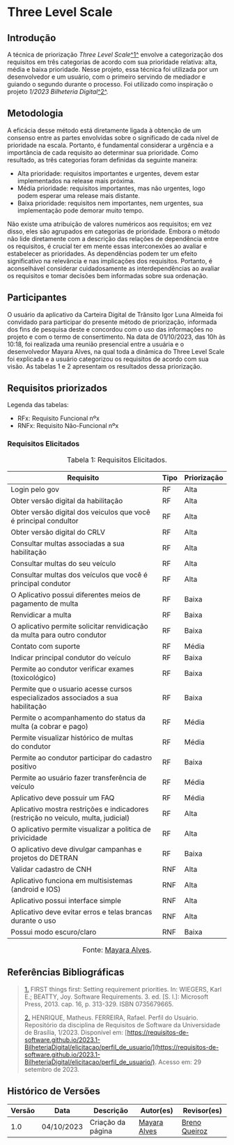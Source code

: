 # Three Level Scale

## Introdução

A técnica de priorização _Three Level Scale_<a id="FTF1" href="#FTF1Ref">^1^</a> envolve a categorização dos requisitos em três categorias de acordo com sua prioridade 
relativa: alta, média e baixa prioridade. Nesse projeto, essa técnica foi utilizada por um desenvolvedor e um usuário, com o primeiro servindo de mediador e guiando o 
segundo durante o processo. Foi utilizado como inspiração o projeto _1/2023 Bilheteria Digital_<a id="FTF2" href="#FTF2Ref">^2^</a>.

## Metodologia

A eficácia desse método está diretamente ligada à obtenção de um consenso entre as partes envolvidas sobre o significado de cada nível de prioridade na escala. 
Portanto, é fundamental considerar a urgência e a importância de cada requisito ao determinar sua prioridade. Como resultado, as três categorias foram definidas da seguinte maneira:

* Alta prioridade: requisitos importantes e urgentes, devem estar implementados na release mais próxima.
* Média prioridade: requisitos importantes, mas não urgentes, logo podem esperar uma release mais distante.
* Baixa prioridade: requisitos nem importantes, nem urgentes, sua implementação pode demorar muito tempo.

Não existe uma atribuição de valores numéricos aos requisitos; em vez disso, eles são agrupados em categorias de prioridade. 
Embora o método não lide diretamente com a descrição das relações de dependência entre os requisitos, é crucial ter em mente essas interconexões ao avaliar e estabelecer as prioridades. 
As dependências podem ter um efeito significativo na relevância e nas implicações dos requisitos. 
Portanto, é aconselhável considerar cuidadosamente as interdependências ao avaliar os requisitos e tomar decisões bem informadas sobre sua ordenação.

## Participantes
O usuário da aplicativo da Carteira Digital de Trânsito Igor Luna Almeida foi convidado para participar do presente método de priorização, informada dos fins de pesquisa deste e concordou com o uso das informações no projeto e com o termo de consertimento. Na data de 01/10/2023, das 10h às 10:18, foi realizada uma reunião presencial entre a usuária e o desenvolvedor Mayara Alves, 
na qual toda a dinâmica do Three Level Scale foi explicada e a usuário categorizou os requisitos de acordo com sua visão. As tabelas 1 e 2 apresentam os resultados dessa priorização.

## Requisitos priorizados

Legenda das tabelas: 

* RFx: Requisito Funcional nºx
* RNFx: Requisito Não-Funcional nºx

### Requisitos Elicitados 

<font size="3"><p style="text-align: center">Tabela 1: Requisitos Elicitados.</p></font>

<center>


|Requisito| Tipo | Priorização 
|----|-----|-----|
|Login pelo gov  		|RF | Alta 
|Obter versão digital da habilitação 						|RF | Alta
|Obter versão digital dos veiculos que você é principal condultor 		|RF | Alta
|Obter versão digital do CRLV												            |RF | Alta
|Consultar multas associadas a sua habilitação					                        |RF | Alta
|Consultar multas do seu veículo								                        |RF | Alta
|Consultar multas dos veículos que você é principal condutor	                        |RF | Alta
|O Aplicativo possui diferentes meios de pagamento de multa		                        |RF | Baixa
|Renvidicar a multa																		|RF | Baixa
|O aplicativo permite solicitar renvidicação da multa para outro condutor				|RF | Baixa
|Contato com suporte																	|RF | Média
|Indicar principal condutor do veículo 													|RF | Baixa
|Permite ao condutor verificar exames (toxicológico) 									|RF | Baixa
|Permite que o usuario acesse cursos especializados associados a sua habilitação 	    |RF | Baixa
|Permite o acompanhamento do status da multa (a cobrar e pago)						    |RF | Média
|Permite visualizar histórico de multas do condutor									    |RF | Média
|Permite ao condutor participar do cadastro positivo 							        |RF | Baixa
|Permite ao usuário fazer transferência de veículo							            |RF | Média
|Aplicativo deve possuir um FAQ 														|RF | Média
|Aplicativo mostra restrições e indicadores (restrição no veiculo, multa, judicial) 	|RF | Alta
|O aplicativo permite visualizar a politica de privicidade								|RF | Alta
|O aplicativo deve divulgar campanhas e projetos do DETRAN								|RF | Baixa
|Validar cadastro de CNH																|RNF | Alta
|Aplicativo funciona em multisistemas (android e IOS) 									|RNF | Alta
|Aplicativo possui interface simple 													|RNF | Alta
|Aplicativo deve evitar erros e telas brancas durante o uso 							|RNF | Alta
|Possui modo escuro/claro																|RNF | Baixa
</center>


<font size="3"><p style="text-align: center">Fonte: [Mayara Alves](https://github.com/Mayara-tech).</p></font>

## Referências Bibliográficas

> <a id="FTF1Ref" href="#FTF1">1.</a> FIRST things first: Setting requirement priorities. In: WIEGERS, Karl E.; BEATTY, Joy. Software Requirements. 3. ed. [S. l.]: Microsoft Press, 2013. cap. 16, p. 313-329. ISBN 0735679665.
> 
> <a id="FTF2Ref" href="#FTF2">2.</a> HENRIQUE, Matheus. FERREIRA, Rafael. Perfil do Usuário. Repositório da disciplina de Requisitos de Software da Universidade de Brasília, 1/2023. Disponível em: [https://requisitos-de-software.github.io/2023.1-BilheteriaDigital/elicitacao/perfil_de_usuario/](https://requisitos-de-software.github.io/2023.1-BilheteriaDigital/elicitacao/perfil_de_usuario/). Acesso em: 29 setembro de 2023.


## Histórico de Versões

| Versão  | Data | Descrição | Autor(es) | Revisor(es) |
| ---------- | -----  | ------ | ---------- | ---------- |
| 1.0 | 04/10/2023 | Criação da página | [Mayara Alves](https://github.com/Mayara-tech) | [Breno Queiroz](https://github.com/brenob6) |

 
